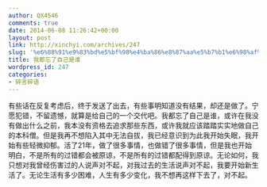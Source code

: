 ```yaml
---
author: QX4546
comments: true
date: 2014-06-08 11:26:42+00:00
layout: post
link: http://xinchyi.com/archives/247
slug: '%e6%88%91%e9%83%bd%e5%bf%98%e4%ba%86%e8%87%aa%e5%b7%b1%e6%98%af%e8%b0%81'
title: 我都忘了自己是谁
wordpress_id: 247
categories:
- 碎言碎语
---
```


有些话在反复考虑后，终于发送了出去，有些事明知道没有结果，却还是做了。宁愿犯错，不留遗憾，就算是给自己的一个交代吧。我都忘了自己是谁，或许在我没有做出什么之前，我本没有资格去追求那些东西，或许我就应该踏踏实实地做自己的本科僧。但是我再不想陷入其中无法自拔，我已经意识到为此我开始失眠，我开始有些轻微抑郁。活了21年，做了很多事情，也做错了很多事情，但是我也开始明白，不是所有的过错都会被原谅，不是所有的过错都配得到原谅。无论如何，我只想对我曾经伤害过的人说声对不起，对我过去的生活说声对不起，我要开始新生活了。无论生活有多少困难，人生有多少变化，我不想再这样下去了，对不起。
